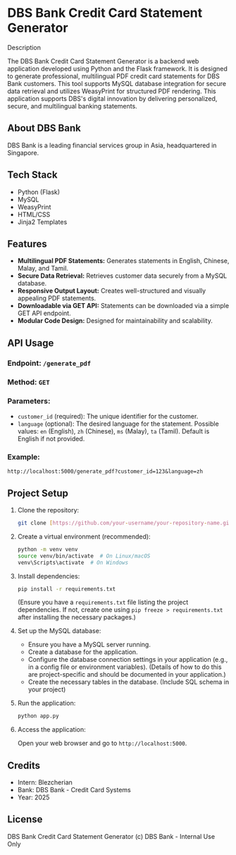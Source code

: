 # DBS Bank Credit Card Statement Generator

 Description

The DBS Bank Credit Card Statement Generator is a backend web application developed using Python and the Flask framework. It is designed to generate professional, multilingual PDF credit card statements for DBS Bank customers. This tool supports MySQL database integration for secure data retrieval and utilizes WeasyPrint for structured PDF rendering.  This application supports DBS's digital innovation by delivering personalized, secure, and multilingual banking statements.

## About DBS Bank

DBS Bank is a leading financial services group in Asia, headquartered in Singapore.

## Tech Stack

* Python (Flask)
* MySQL
* WeasyPrint
* HTML/CSS
* Jinja2 Templates

## Features

* **Multilingual PDF Statements:** Generates statements in English, Chinese, Malay, and Tamil.
* **Secure Data Retrieval:** Retrieves customer data securely from a MySQL database.
* **Responsive Output Layout:** Creates well-structured and visually appealing PDF statements.
* **Downloadable via GET API:** Statements can be downloaded via a simple GET API endpoint.
* **Modular Code Design:** Designed for maintainability and scalability.

## API Usage

### Endpoint: `/generate_pdf`

### Method: `GET`

### Parameters:

* `customer_id` (required):  The unique identifier for the customer.
* `language` (optional):  The desired language for the statement.  Possible values: `en` (English), `zh` (Chinese), `ms` (Malay), `ta` (Tamil).  Default is English if not provided.

### Example:

`http://localhost:5000/generate_pdf?customer_id=123&language=zh`

## Project Setup

1.  Clone the repository:
    ```bash
    git clone [https://github.com/your-username/your-repository-name.git](https://github.com/your-username/your-repository-name.git) #Replace with actual repo
    ```
2.  Create a virtual environment (recommended):
    ```bash
    python -m venv venv
    source venv/bin/activate  # On Linux/macOS
    venv\Scripts\activate  # On Windows
    ```
3.  Install dependencies:
    ```bash
    pip install -r requirements.txt
    ```
    (Ensure you have a `requirements.txt` file listing the project dependencies.  If not, create one using `pip freeze > requirements.txt` after installing the necessary packages.)

4.  Set up the MySQL database:
    * Ensure you have a MySQL server running.
    * Create a database for the application.
    * Configure the database connection settings in your application (e.g., in a config file or environment variables).  (Details of how to do this are project-specific and should be documented in your application.)
    * Create the necessary tables in the database. (Include SQL schema in your project)
5. Run the application:
    ```bash
    python app.py
    ```
6.  Access the application:

    Open your web browser and go to `http://localhost:5000`.

## Credits

* Intern: Blezcherian
* Bank: DBS Bank - Credit Card Systems
* Year: 2025

## License

DBS Bank Credit Card Statement Generator (c) DBS Bank - Internal Use Only
